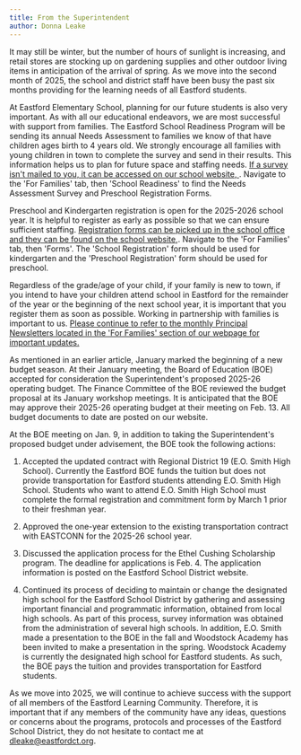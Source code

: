 ```yaml
---
title: From the Superintendent
author: Donna Leake
---
```


It may still be winter, but the number of hours of sunlight is
increasing, and retail stores are stocking up on gardening supplies and
other outdoor living items in anticipation of the arrival of spring. As
we move into the second month of 2025, the school and district staff
have been busy the past six months providing for the learning needs of
all Eastford students.

At Eastford Elementary School, planning for our future students is also
very important. As with all our educational endeavors, we are most
successful with support from families. The Eastford School Readiness
Program will be sending its annual Needs Assessment to families we know
of that have children ages birth to 4 years old. We strongly encourage
all families with young children in town to complete the survey and send
in their results. This information helps us to plan for future space and
staffing needs. [If a survey isn't mailed to you, it can be accessed on our school website, ](https://www.eastfordct.org). Navigate to the 'For Families'
tab, then 'School Readiness' to find the Needs Assessment Survey and
Preschool Registration Forms.

Preschool and Kindergarten registration is open for the 2025-2026 school
year. It is helpful to register as early as possible so that we can
ensure sufficient staffing. [Registration forms can be picked up in the school office and they can be found on the school website,](https://www.eastfordct.org). Navigate to the 'For Families' tab, then 'Forms'.
The 'School Registration' form should be used for kindergarten and the
'Preschool Registration' form should be used for preschool.

Regardless of the grade/age of your child, if your family is new to
town, if you intend to have your children attend school in Eastford for
the remainder of the year or the beginning of the next school year, it
is important that you register them as soon as possible. Working in
partnership with families is important to us. [Please continue to refer to the monthly Principal Newsletters located in the 'For Families' section of our webpage for important updates.]((https://(https://www.eastfordct.org)/for-families/newsletters/))

As mentioned in an earlier article, January marked the beginning of a
new budget season. At their January meeting, the Board of Education
(BOE) accepted for consideration the Superintendent's proposed 2025-26
operating budget. The Finance Committee of the BOE reviewed the budget
proposal at its January workshop meetings. It is anticipated that the
BOE may approve their 2025-26 operating budget at their meeting on Feb.
13. All budget documents to date are posted on our website.

At the BOE meeting on Jan. 9, in addition to taking the Superintendent's
proposed budget under advisement, the BOE took the following actions:

1. Accepted the updated contract with Regional District 19 (E.O. Smith
High School). Currently the Eastford BOE funds the tuition but does not
provide transportation for Eastford students attending E.O. Smith High
School. Students who want to attend E.O. Smith High School must complete
the formal registration and commitment form by March 1 prior to their
freshman year.

2. Approved the one-year extension to the existing transportation
contract with EASTCONN for the 2025-26 school year.

3. Discussed the application process for the Ethel Cushing Scholarship
program. The deadline for applications is Feb. 4. The application
information is posted on the Eastford School District website.

4. Continued its process of deciding to maintain or change the
designated high school for the Eastford School District by gathering and
assessing important financial and programmatic information, obtained
from local high schools. As part of this process, survey information was
obtained from the administration of several high schools. In addition,
E.O. Smith made a presentation to the BOE in the fall and Woodstock
Academy has been invited to make a presentation in the spring. Woodstock
Academy is currently the designated high school for Eastford students.
As such, the BOE pays the tuition and provides transportation for
Eastford students.

As we move into 2025, we will continue to achieve success with the
support of all members of the Eastford Learning Community. Therefore, it
is important that if any members of the community have any ideas,
questions or concerns about the programs, protocols and processes of the
Eastford School District, they do not hesitate to contact me at
[dleake@eastfordct.org](mailto:dleake@eastfordct.org).
